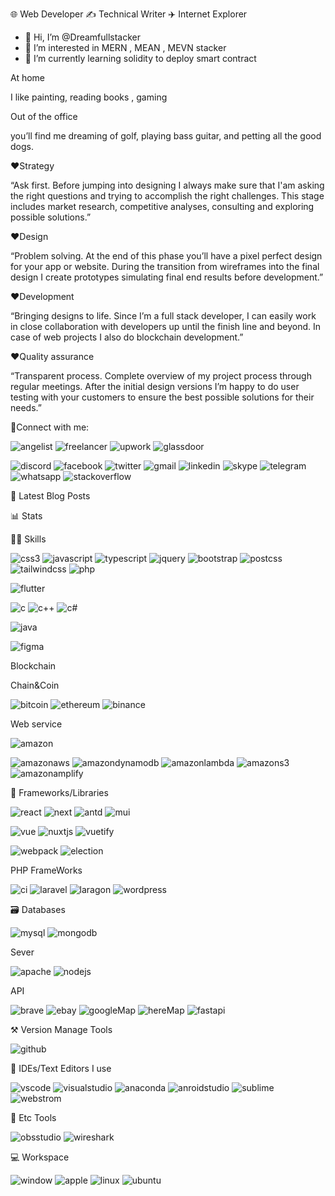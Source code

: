 🌐 Web Developer ✍️ Technical Writer ✈️ Internet Explorer

- 👋 Hi, I’m @Dreamfullstacker
- 👀 I’m interested in MERN , MEAN , MEVN stacker
- 🌱 I’m currently learning solidity to deploy smart contract

At home 

I like painting, reading books , gaming

Out of the office 

you’ll find me dreaming of golf, playing bass guitar, and petting all the good dogs.

❤Strategy

“Ask first. Before jumping into designing I always make sure that I'am asking the right questions and trying to accomplish the right challenges. This stage includes market research, competitive analyses, consulting and exploring possible solutions.”

❤Design

“Problem solving. At the end of this phase you’ll have a pixel perfect design for your app or website. During the transition from wireframes into the final design I create prototypes simulating final end results before development.”

❤Development

“Bringing designs to life. Since I’m a full stack developer, I can easily work in close collaboration with developers up until the finish line and beyond. In case of web projects I also do blockchain development.”

❤Quality assurance

“Transparent process. Complete overview of my project process through regular meetings. After the initial design versions I’m happy to do user testing with your customers to ensure the best possible solutions for their needs.”

🤝Connect with me:

![angelist](https://img.shields.io/badge/AngelList-000000?style=for-the-badge&logo=AngelList&logoColor=white)
![freelancer](https://img.shields.io/badge/Freelancer-29b2fe?style=for-the-badge&logo=Freelancer&logoColor=white)
![upwork](https://img.shields.io/badge/Upwork-6fda44?style=for-the-badge&logo=Upwork&logoColor=white)
![glassdoor](https://img.shields.io/badge/Glassdoor-0caa41?style=for-the-badge&logo=Glassdoor&logoColor=white)

![discord](https://img.shields.io/badge/Discord-5865f2?style=for-the-badge&logo=Discord&logoColor=white)
![facebook](https://img.shields.io/badge/Facebook-1877f2?style=for-the-badge&logo=Facebook&logoColor=white)
![twitter](https://img.shields.io/badge/Twitter-1da1f2?style=for-the-badge&logo=Twitter&logoColor=white)
![gmail](https://img.shields.io/badge/Gmail-ea4335?style=for-the-badge&logo=Gmail&logoColor=white)
![linkedin](https://img.shields.io/badge/LinkedIn-0a66c2?style=for-the-badge&logo=LinkedIn&logoColor=white)
![skype](https://img.shields.io/badge/Skype-00aff0?style=for-the-badge&logo=Skype&logoColor=white)
![telegram](https://img.shields.io/badge/Telegram-26a5e4?style=for-the-badge&logo=Telegram&logoColor=white)
![whatsapp](https://img.shields.io/badge/WhatsApp-25d366?style=for-the-badge&logo=WhatsApp&logoColor=white)
![stackoverflow](https://img.shields.io/badge/StackOverflow-f58025?style=for-the-badge&logo=StackOverflow&logoColor=white)

📜 Latest Blog Posts


📊 Stats


🧑‍💻 Skills

![css3](https://img.shields.io/badge/CSS3-1572b6?style=for-the-badge&logo=CSS3&logoColor=white)
![javascript](https://img.shields.io/badge/JavaScript-f7df1e?style=for-the-badge&logo=JavaScript&logoColor=white)
![typescript](https://img.shields.io/badge/TypeScript-f7df1e?style=for-the-badge&logo=TypeScript&logoColor=white)
![jquery](https://img.shields.io/badge/jQuery-0769ad?style=for-the-badge&logo=jQuery&logoColor=white)
![bootstrap](https://img.shields.io/badge/Bootstrap-7952b3?style=for-the-badge&logo=Bootstrap&logoColor=white)
![postcss](https://img.shields.io/badge/PostCSS-dd3a0a?style=for-the-badge&logo=PostCSS&logoColor=white)
![tailwindcss](https://img.shields.io/badge/TailwindCSS-06b6d4?style=for-the-badge&logo=TailwindCSS&logoColor=white)
![php](https://img.shields.io/badge/PHP-777bb4?style=for-the-badge&logo=PHP&logoColor=white)

![flutter](https://img.shields.io/badge/Flutter-02569b?style=for-the-badge&logo=Flutter&logoColor=white)

![c](https://img.shields.io/badge/C-a8b9cc?style=for-the-badge&logo=C&logoColor=white)
![c++](https://img.shields.io/badge/C++-00599c?style=for-the-badge&logo=C++&logoColor=white)
![c#](https://img.shields.io/badge/CSharp-239120?style=for-the-badge&logo=CSharp&logoColor=white)

![java](https://img.shields.io/badge/Java-007396?style=for-the-badge&logo=Java&logoColor=white)

![figma](https://img.shields.io/badge/Figma-f24e1e?style=for-the-badge&logo=Figma&logoColor=white)

Blockchain

Chain&Coin

![bitcoin](https://img.shields.io/badge/Bitcoin-f7931a?style=for-the-badge&logo=Bitcoin&logoColor=white)
![ethereum](https://img.shields.io/badge/Ethreum-3c3c3d?style=for-the-badge&logo=Ethreum&logoColor=white)
![binance](https://img.shields.io/badge/Binance-f0b90b?style=for-the-badge&logo=Binance&logoColor=white)

Web service

![amazon](https://img.shields.io/badge/Amazon-ff9900?style=for-the-badge&logo=Amazon&logoColor=white)

![amazonaws](https://img.shields.io/badge/Amazonaws-232F3E?style=for-the-badge&logo=Amazon-AWS&logoColor=white)
![amazondynamodb](https://img.shields.io/badge/AmazonDynamoDB-4053D6?style=for-the-badge&logo=AmazonDynamoDB&logoColor=white)
![amazonlambda](https://img.shields.io/badge/AWSLambda-ff9900?style=for-the-badge&logo=AWSLambda&logoColor=white)
![amazons3](https://img.shields.io/badge/AmazonS3-569A31?style=for-the-badge&logo=AmazonS3&logoColor=white)
![amazonamplify](https://img.shields.io/badge/AWSAmplify-ff9900?style=for-the-badge&logo=AWSAmplify&logoColor=white)


🧩 Frameworks/Libraries

![react](https://img.shields.io/badge/React-61dafb?style=for-the-badge&logo=React&logoColor=white)
![next](https://img.shields.io/badge/Next.js-000000?style=for-the-badge&logo=Next.js&logoColor=white)
![antd](https://img.shields.io/badge/AntDesign-0170fe?style=for-the-badge&logo=AntDesign&logoColor=white)
![mui](https://img.shields.io/badge/MUI-007fff?style=for-the-badge&logo=MUI&logoColor=white)

![vue](https://img.shields.io/badge/Vue.js-4fc08d?style=for-the-badge&logo=Vue.js&logoColor=white)
![nuxtjs](https://img.shields.io/badge/Nuxt.js-00dc82?style=for-the-badge&logo=Nuxt.js&logoColor=white)
![vuetify](https://img.shields.io/badge/Vuetify-1867c0?style=for-the-badge&logo=Vuetify&logoColor=white)

![webpack](https://img.shields.io/badge/Webpack-8dd6f9?style=for-the-badge&logo=Webpack&logoColor=white)
![election](https://img.shields.io/badge/Electron-47848f?style=for-the-badge&logo=Electron&logoColor=white)

PHP FrameWorks

![ci](https://img.shields.io/badge/CodeIgniter-ef4223?style=for-the-badge&logo=CodeIgniter&logoColor=white)
![laravel](https://img.shields.io/badge/Laravel-ff2d20?style=for-the-badge&logo=Laravel&logoColor=white)
![laragon](https://img.shields.io/badge/Laragon-0283cd?style=for-the-badge&logo=Laragon&logoColor=white)
![wordpress](https://img.shields.io/badge/WordPress-21759b?style=for-the-badge&logo=WordPress&logoColor=white)

🗃️ Databases

![mysql](https://img.shields.io/badge/MySQL-4479a1?style=for-the-badge&logo=MySQL&logoColor=white)
![mongodb](https://img.shields.io/badge/MongoDB-47a248?style=for-the-badge&logo=MongoDB&logoColor=white)

Sever

![apache](https://img.shields.io/badge/Apache-d22128?style=for-the-badge&logo=Apache&logoColor=white)
![nodejs](https://img.shields.io/badge/Node.js-339933?style=for-the-badge&logo=Node.js&logoColor=white)

API

![brave](https://img.shields.io/badge/Brave-fb542b?style=for-the-badge&logo=Brave&logoColor=white)
![ebay](https://img.shields.io/badge/eBay-e53238?style=for-the-badge&logo=eBay&logoColor=white)
![googleMap](https://img.shields.io/badge/GoogleMaps-4285f4?style=for-the-badge&logo=GoogleMaps&logoColor=white)
![hereMap](https://img.shields.io/badge/HERE-00afaa?style=for-the-badge&logo=HEREMaps&logoColor=white)
![fastapi](https://img.shields.io/badge/FastAPI-009688?style=for-the-badge&logo=FastAPI&logoColor=white)

⚒️ Version Manage Tools

![github](https://img.shields.io/badge/GitHub-000000?style=for-the-badge&logo=GitHub&logoColor=white)

🧠 IDEs/Text Editors I use

![vscode](https://img.shields.io/badge/VisualStudioCode-007acc?style=for-the-badge&logo=VisualStudioCode&logoColor=white)
![visualstudio](https://img.shields.io/badge/VisualStudio-007acc?style=for-the-badge&logo=VisualStudio&logoColor=white)
![anaconda](https://img.shields.io/badge/Anaconda-44A833?style=for-the-badge&logo=Anaconda&logoColor=white)
![anroidstudio](https://img.shields.io/badge/AndroidStudio-3ddc84?style=for-the-badge&logo=AndroidStudio&logoColor=white)
![sublime](https://img.shields.io/badge/SublimeText-ff9800?style=for-the-badge&logo=SublimeText&logoColor=white)
![webstrom](https://img.shields.io/badge/WebStorm-000000?style=for-the-badge&logo=WebStorm&logoColor=white)

🌱 Etc Tools

![obsstudio](https://img.shields.io/badge/OBSStudio-302e31?style=for-the-badge&logo=OBSStudio&logoColor=white)
![wireshark](https://img.shields.io/badge/Wireshark-1679a7?style=for-the-badge&logo=Wireshark&logoColor=white)

💻 Workspace

![window](https://img.shields.io/badge/Window-blue?style=for-the-badge&logo=Windows&logoColor=white)
![apple](https://img.shields.io/badge/Apple-000000?style=for-the-badge&logo=Apple&logoColor=white)
![linux](https://img.shields.io/badge/Linux-fcc624?style=for-the-badge&logo=Linux&logoColor=white)
![ubuntu](https://img.shields.io/badge/Ubuntu-e95420?style=for-the-badge&logo=Ubuntu&logoColor=white)
<!---
Dreamfullstacker/Dreamfullstacker is a ✨ special ✨ repository because its `README.md` (this file) appears on your GitHub profile.
You can click the Preview link to take a look at your changes.
--->
